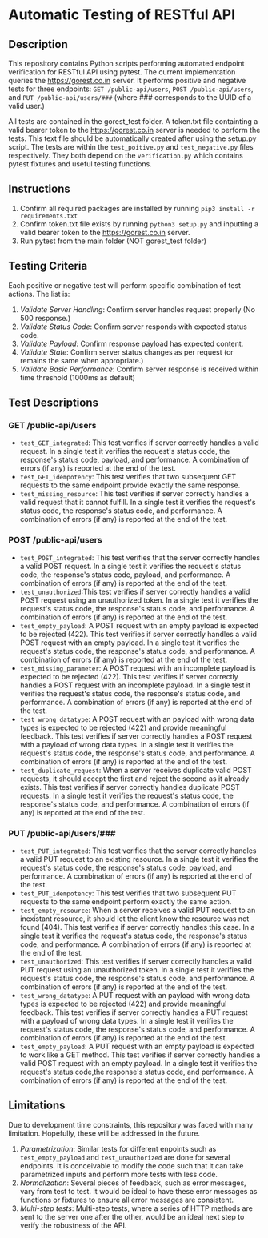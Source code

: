 # Automatic Testing of RESTful API

## Description
This repository contains Python scripts performing automated endpoint verification for RESTful API using pytest. The current implementation queries the https://gorest.co.in server. It performs positive and negative tests for three endpoints: `GET /public-api/users`, `POST /public-api/users`, and `PUT /public-api/users/###` (where ### corresponds to the UUID of a valid user.)

All tests are contained in the gorest_test folder. A token.txt file containting a valid bearer token to the https://gorest.co.in server is needed to perform the tests. This text file should be automatically created after using the setup.py script. The tests are within the `test_poitive.py` and `test_negative.py` files respectively. They both depend on the `verification.py` which contains pytest fixtures and useful testing functions.

## Instructions
1) Confirm all required packages are installed by running `pip3 install -r requirements.txt`
2) Confirm token.txt file exists by running `python3 setup.py` and inputting a valid bearer token to the https://gorest.co.in server.
3) Run pytest from the main folder (NOT gorest_test folder)

## Testing Criteria
Each positive or negative test will perform specific combination of test actions. The list is:
1) *Validate Server Handling*: Confirm server handles request properly (No 500 response.)
2) *Validate Status Code*: Confirm server responds with expected status code.
3) *Validate Payload*: Confirm response payload has expected content.
4) *Validate State*: Confirm server status changes as per request (or remains the same when appropriate.)
5) *Validate Basic Performance*: Confirm server response is received within time threshold (1000ms as default)

## Test Descriptions

### GET /public-api/users

- `test_GET_integrated`: This test verifies if server correctly handles a valid request. In a single test it verifies the request's status code, the response's status code, payload, and performance. A combination of errors (if any) is reported at the end of the test.
- `test_GET_idempotency`: This test verifies that two subsequent GET requests to the same endpoint provide exactly the same response.
- `test_missing_resource`: This test verifies if server correctly handles a valid request that it cannot fulfill. In a single test it verifies the request's status code, the response's status code, and performance. A combination of errors (if any) is reported at the end of the test.

### POST /public-api/users
- `test_POST_integrated`: This test verifies that the server correctly handles a valid POST request. In a single test it verifies the request's status code, the response's status code, payload, and performance. A combination of errors (if any) is reported at the end of the test.
- `test_unauthorized`:This test verifies if server correctly handles a valid POST request using an unauthorized token. In a single test it verifies the request's status code, the response's status code, and performance. A combination of errors (if any) is reported at the end of the test.
- `test_empty_payload`: A POST request with an empty payload is expected to be rejected (422). This test verifies if server correctly handles a valid POST request with an empty payload. In a single test it verifies the request's status code, the response's status code, and performance. A combination of errors (if any) is reported at the end of the test.
- `test_missing_parameter`: A POST request with an incomplete payload is expected to be rejected (422). This test verifies if server correctly handles a POST request with an incomplete payload. In a single test it verifies the request's status code, the response's status code, and performance. A combination of errors (if any) is reported at the end of the test.
- `test_wrong_datatype`: A POST request with an payload with wrong data types is expected to be rejected (422) and provide meaningful feedback. This test verifies if server correctly handles a POST request with a payload of wrong data types. In a single test it verifies the request's status code, the response's status code, and performance. A combination of errors (if any) is reported at the end of the test.
- `test_duplicate_request`: When a server receives duplicate valid POST requests, it should accept the first and reject the second as it already exists. This test verifies if server correctly handles duplicate POST requests. In a single test it verifies the request's status code, the response's status code, and performance. A combination of errors (if any) is reported at the end of the test.

### PUT /public-api/users/###

- `test_PUT_integrated`: This test verifies that the server correctly handles a valid PUT request to an existing resource. In a single test it verifies the request's status code, the response's status code, payload, and performance. A combination of errors (if any) is reported at the end of the test.
- `test_PUT_idempotency`: This test verifies that two subsequent PUT requests to the same endpoint perform exactly the same action.
- `test_empty_resource`: When a server receives a valid PUT request to an inexistant resource, it should let the client know the resource was not found (404). This test verifies if server correctly handles this case. In a single test it verifies the request's status code, the response's status code, and performance. A combination of errors (if any) is reported at the end of the test.
- `test_unauthorized`: This test verifies if server correctly handles a valid PUT request using an unauthorized token. In a single test it verifies the request's status code, the response's status code, and performance. A combination of errors (if any) is reported at the end of the test.
- `test_wrong_datatype`: A PUT request with an payload with wrong data types is expected to be rejected (422) and provide meaningful feedback. This test verifies if server correctly handles a PUT request with a payload of wrong data types. In a single test it verifies the request's status code, the response's status code, and performance. A combination of errors (if any) is reported at the end of the test.
- `test_empty_payload`: A PUT request with an empty payload is expected to work like a GET method. This test verifies if server correctly handles a valid POST request with an empty payload. In a single test it verifies the request's status code,the response's status code, and performance. A combination of errors (if any) is reported at the end of the test.

## Limitations
Due to development time constraints, this repository was faced with many limitation. Hopefully, these will be addressed in the future.
1) *Parametrization*: Similar tests for different enpoints such as `test_empty_payload` and `test_unauthorized` are done for several endpoints. It is conceivable to modify the code such that it can take parametrized inputs and perform more tests with less code.
2) *Normalization*: Several pieces of feedback, such as error messages, vary from test to test. It would be ideal to have these error messages as functions or fixtures to ensure all error messages are consistent.
3) *Multi-step tests*: Multi-step tests, where a series of HTTP methods are sent to the server one after the other, would be an ideal next step to verify the robustness of the API.

